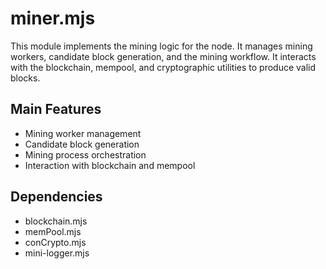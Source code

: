 # miner.mjs

This module implements the mining logic for the node. It manages mining workers, candidate block generation, and the mining workflow. It interacts with the blockchain, mempool, and cryptographic utilities to produce valid blocks.

## Main Features
- Mining worker management
- Candidate block generation
- Mining process orchestration
- Interaction with blockchain and mempool

## Dependencies
- blockchain.mjs
- memPool.mjs
- conCrypto.mjs
- mini-logger.mjs
